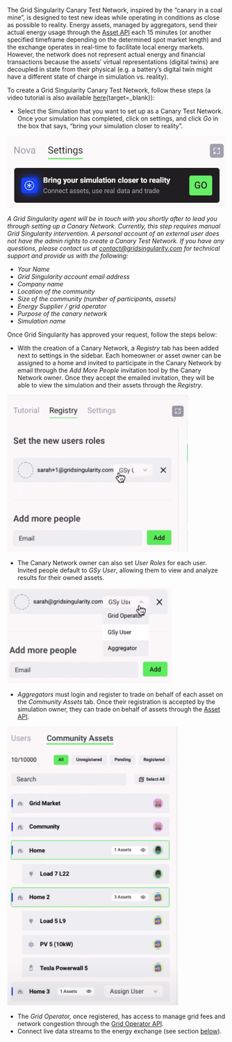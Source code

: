 The Grid Singularity Canary Test Network, inspired by the “canary in a coal mine”, is designed to test new ideas while operating in conditions as close as possible to reality. Energy assets, managed by aggregators, send their actual energy usage through the [Asset API](asset-api-template-script.md) each 15 minutes (or another specified timeframe depending on the determined spot market length) and the exchange operates in real-time to facilitate local energy markets. However, the network does not represent actual energy and financial transactions because the assets’ virtual representations (digital twins) are decoupled in state from their physical (e.g. a battery’s digital twin might have a different state of charge in simulation vs. reality).

To create a Grid Singularity Canary Test Network, follow these steps (a video tutorial is also available [here](https://www.youtube.com/watch?v=8tAl8Td2XsU&list=PLdIkfx9NcrQeD8kLBvASosLce9qJ4gQIH&index=2){target=_blank}):

- Select the Simulation that you want to set up as a Canary Test Network. Once your simulation has completed, click on settings, and click *Go* in the box that says, “bring your simulation closer to reality”.

![alt_text](img/closer-to-reality.png)

   *A Grid Singularity agent will be in touch with you shortly after to lead you through setting up a Canary Network. Currently, this step requires manual Grid Singularity intervention. A personal account of an external user does not have the admin rights to create a Canary Test Network. If you have any questions, please contact us at [contact@gridsingularity.com](mailto:contact@gridsingularity.com) for technical support and provide us with the following:*

  - *Your Name*
  - *Grid Singularity account email address*
  - *Company name*
  - *Location of the community*
  - *Size of the community (number of participants, assets)*
  - *Energy Supplier / grid operator*
  - *Purpose of the canary network*
  - *Simulation name*

   Once Grid Singularity has approved your request, follow the steps below:

- With the creation of a Canary Network, a *Registry* tab has been added next to settings in the sidebar. Each homeowner or asset owner can be assigned to a home and invited to participate in the Canary Network by email through the *Add More People* invitation tool by the Canary Network owner. Once they accept the emailed invitation, they will be able to view the simulation and their assets through the *Registry*.

![img](img/registry-cn.png)

- The Canary Network owner can also set *User Roles* for each user. Invited people default to *GSy User*, allowing them to view and analyze results for their owned assets.

![img](img/ctn-1.png)

- *Aggregators* must login and register to trade on behalf of each asset on the *Community Assets* tab. Once their registration is accepted by the simulation owner, they can trade on behalf of assets through the [Asset API](configure-trading-strategies-walkthrough.md).

![img](img/ctn-2.png)

- The *Grid Operator,* once registered, has access to manage grid fees and network congestion through the [Grid Operator API](grid-operator-api-events.md)*.*
- Connect live data streams to the energy exchange (see section [below](connection-energy-assets.md)).

